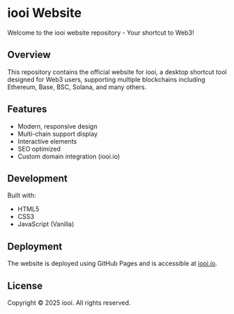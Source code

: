 # iooi Website

Welcome to the iooi website repository - Your shortcut to Web3!

## Overview

This repository contains the official website for iooi, a desktop shortcut tool designed for Web3 users, supporting multiple blockchains including Ethereum, Base, BSC, Solana, and many others.

## Features

- Modern, responsive design
- Multi-chain support display
- Interactive elements
- SEO optimized
- Custom domain integration (iooi.io)

## Development

Built with:
- HTML5
- CSS3
- JavaScript (Vanilla)

## Deployment

The website is deployed using GitHub Pages and is accessible at [iooi.io](https://iooi.io).

## License

Copyright © 2025 iooi. All rights reserved.
